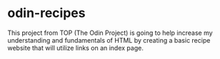 # odin-recipes

This project from TOP (The Odin Project) is going to help increase my understanding and fundamentals of HTML by creating a basic recipe website that will utilize links on an index page.